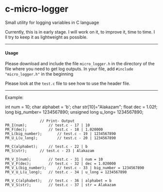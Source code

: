 # c-micro-logger
Small utility for logging variables in C language

Currently, this is in early stage. I will work on it, to improve it, time to time. I ll try to keep it as lightweight as possible.

---

#### Usage
Please download and include the file `micro_logger.h` in the directory of the file where you need to get log outputs. In your file, add `#include "micro_logger.h"` in the beginning

Please look at the `test.c` file to see how to use the header file.

---

Example:

int num = 10;
char alphabet = 'b';
char str[10]="Alakazam";
float dec = 1.02f;
long big_number= 1234567890;
unsigned long u_long= 1234567890;

```
				// Print- Output
PR_I(num);			// test.c - 17 | 10
PR_F(dec);			// test.c - 18 | 1.020000
PR_L(big_number);		// test.c - 19 | 1234567890
PR_U_L(u_long);			// test.c - 20 | 1234567890
```

```
PR_C(alphabet);		// test.c - 22 | b
PR_S(str);		// test.c - 23 | Alakazam
```

```
PR_V_I(num);		// test.c - 31 | num = 10
PR_V_F(dec);		// test.c - 32 | dec = 1.020000
PR_V_L(big_number); 	// test.c - 33 | big_number = 1234567890
PR_V_U_L(u_long);	// test.c - 34 | u_long = 1234567890
```
```
PR_V_C(alphabet);	// test.c - 36 | alphabet = b
PR_V_S(str);		// test.c - 37 | str = Alakazam
```
